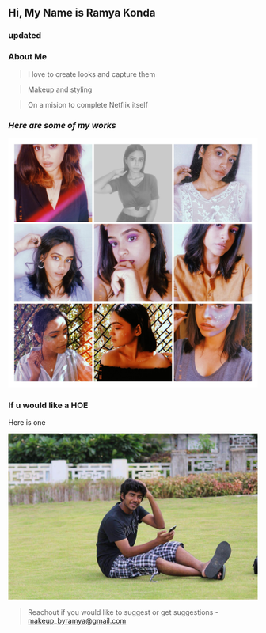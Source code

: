 ## Hi, My Name is Ramya Konda 
### updated
### **About Me**

> I love to create looks and capture them

> Makeup and styling 

> On a mision to complete Netflix itself

### ***Here are some of my works***

![collage](/_src/collage.jpg)

### If u would like a HOE
Here is one

![hoe](/_src/hoe.jpg)
> Reachout if you would like to suggest or get suggestions - makeup_byramya@gmail.com 
